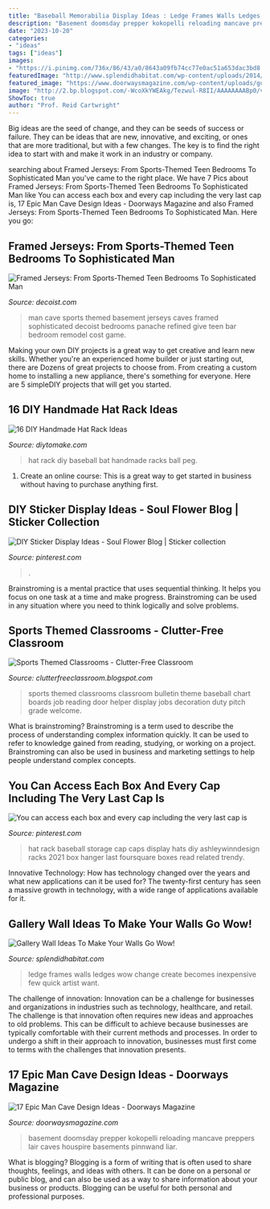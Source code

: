 ```yaml
---
title: "Baseball Memorabilia Display Ideas : Ledge Frames Walls Ledges Wow Change Create Becomes Inexpensive Few Quick Artist Want"
description: "Basement doomsday prepper kokopelli reloading mancave preppers lair caves houspire basements pinnwand liar"
date: "2023-10-20"
categories:
- "ideas"
tags: ["ideas"]
images:
- "https://i.pinimg.com/736x/86/43/a0/8643a09fb74cc77e0ac51a653dac3bd8.jpg"
featuredImage: "http://www.splendidhabitat.com/wp-content/uploads/2014/11/Frames-on-ledge-Apt-Theraphy.jpg"
featured_image: "https://www.doorwaysmagazine.com/wp-content/uploads/gun_display_man_cave.jpg"
image: "http://2.bp.blogspot.com/-WcoXkYWEAkg/Tezwul-R8II/AAAAAAAABp0/vmHVrIaFkI0/s1600/We-All-Pitch-In-739x1024.jpg"
ShowToc: true
author: "Prof. Reid Cartwright"
---
```



Big ideas are the seed of change, and they can be seeds of success or failure. They can be ideas that are new, innovative, and exciting, or ones that are more traditional, but with a few changes. The key is to find the right idea to start with and make it work in an industry or company.

	

		
searching about Framed Jerseys: From Sports-Themed Teen Bedrooms To Sophisticated Man you've came to the right place. We have 7 Pics about Framed Jerseys: From Sports-Themed Teen Bedrooms To Sophisticated Man like You can access each box and every cap including the very last cap is, 17 Epic Man Cave Design Ideas - Doorways Magazine and also Framed Jerseys: From Sports-Themed Teen Bedrooms To Sophisticated Man. Here you go:
		
    
## Framed Jerseys: From Sports-Themed Teen Bedrooms To Sophisticated Man

<img loading=lazy src="http://cdn.decoist.com/wp-content/uploads/2014/02/Give-the-man-cave-some-refined-panache.jpg" onerror="this.onerror=null;this.src='https://tse3.mm.bing.net/th?id=OIP.wo0Z6pAHAOQJTrjHX7lIbwHaF9&amp;pid=15.1';" alt="Framed Jerseys: From Sports-Themed Teen Bedrooms To Sophisticated Man">

_Source: decoist.com_

>man cave sports themed basement jerseys caves framed sophisticated decoist bedrooms panache refined give teen bar bedroom remodel cost game. 

	

Making your own DIY projects is a great way to get creative and learn new skills. Whether you're an experienced home builder or just starting out, there are Dozens of great projects to choose from. From creating a custom home to installing a new appliance, there's something for everyone. Here are 5 simpleDIY projects that will get you started.

    
## 16 DIY Handmade Hat Rack Ideas

<img loading=lazy src="https://www.diytomake.com/wp-content/uploads/2016/03/base-ball-prg-hat-rack.jpg" onerror="this.onerror=null;this.src='https://tse3.mm.bing.net/th?id=OIP.bJLqRv4PWWrb7Zx089R8lAHaGE&amp;pid=15.1';" alt="16 DIY Handmade Hat Rack Ideas">

_Source: diytomake.com_

>hat rack diy baseball bat handmade racks ball peg. 

	

1. Create an online course: This is a great way to get started in business without having to purchase anything first.

    
## DIY Sticker Display Ideas - Soul Flower Blog | Sticker Collection

<img loading=lazy src="https://i.pinimg.com/736x/86/43/a0/8643a09fb74cc77e0ac51a653dac3bd8.jpg" onerror="this.onerror=null;this.src='https://tse4.mm.bing.net/th?id=OIP.rVEXu9FbdSqSB14R5-wQWQHaJ2&amp;pid=15.1';" alt="DIY Sticker Display Ideas - Soul Flower Blog | Sticker collection">

_Source: pinterest.com_

>. 

	

Brainstroming is a mental practice that uses sequential thinking. It helps you focus on one task at a time and make progress. Brainstroming can be used in any situation where you need to think logically and solve problems.

    
## Sports Themed Classrooms - Clutter-Free Classroom

<img loading=lazy src="http://2.bp.blogspot.com/-WcoXkYWEAkg/Tezwul-R8II/AAAAAAAABp0/vmHVrIaFkI0/s1600/We-All-Pitch-In-739x1024.jpg" onerror="this.onerror=null;this.src='https://tse2.mm.bing.net/th?id=OIP.lAh9hBydYQUVW8o__mRUcQHaKQ&amp;pid=15.1';" alt="Sports Themed Classrooms - Clutter-Free Classroom">

_Source: clutterfreeclassroom.blogspot.com_

>sports themed classrooms classroom bulletin theme baseball chart boards job reading door helper display jobs decoration duty pitch grade welcome. 

	

What is brainstroming?
Brainstroming is a term used to describe the process of understanding complex information quickly. It can be used to refer to knowledge gained from reading, studying, or working on a project. Brainstroming can also be used in business and marketing settings to help people understand complex concepts.

    
## You Can Access Each Box And Every Cap Including The Very Last Cap Is

<img loading=lazy src="https://i.pinimg.com/736x/b0/7b/19/b07b193349e39035a965805cb36e05f3--baseball-hat-storage-baseball-caps.jpg" onerror="this.onerror=null;this.src='https://tse2.mm.bing.net/th?id=OIP.EknPF_LlJAsTUJtxYyFDbwHaJ3&amp;pid=15.1';" alt="You can access each box and every cap including the very last cap is">

_Source: pinterest.com_

>hat rack baseball storage cap caps display hats diy ashleywinndesign racks 2021 box hanger last foursquare boxes read related trendy. 

	

Innovative Technology: How has technology changed over the years and what new applications can it be used for?
The twenty-first century has seen a massive growth in technology, with a wide range of applications available for it.

    
## Gallery Wall Ideas To Make Your Walls Go Wow!

<img loading=lazy src="http://www.splendidhabitat.com/wp-content/uploads/2014/11/Frames-on-ledge-Apt-Theraphy.jpg" onerror="this.onerror=null;this.src='https://tse2.mm.bing.net/th?id=OIP.mEDsxyT5WmY1ohhSQT5f4QHaLM&amp;pid=15.1';" alt="Gallery Wall Ideas To Make Your Walls Go Wow!">

_Source: splendidhabitat.com_

>ledge frames walls ledges wow change create becomes inexpensive few quick artist want. 

	

The challenge of innovation:
Innovation can be a challenge for businesses and organizations in industries such as technology, healthcare, and retail. The challenge is that innovation often requires new ideas and approaches to old problems. This can be difficult to achieve because businesses are typically comfortable with their current methods and processes. In order to undergo a shift in their approach to innovation, businesses must first come to terms with the challenges that innovation presents.

    
## 17 Epic Man Cave Design Ideas - Doorways Magazine

<img loading=lazy src="https://www.doorwaysmagazine.com/wp-content/uploads/gun_display_man_cave.jpg" onerror="this.onerror=null;this.src='https://tse3.mm.bing.net/th?id=OIP.CsuH89gdZ85o8tAPETQtRQHaE7&amp;pid=15.1';" alt="17 Epic Man Cave Design Ideas - Doorways Magazine">

_Source: doorwaysmagazine.com_

>basement doomsday prepper kokopelli reloading mancave preppers lair caves houspire basements pinnwand liar. 

	

What is blogging?
Blogging is a form of writing that is often used to share thoughts, feelings, and ideas with others. It can be done on a personal or public blog, and can also be used as a way to share information about your business or products. Blogging can be useful for both personal and professional purposes.

